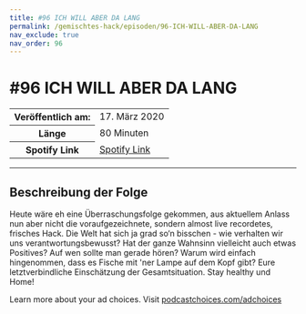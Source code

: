 ```yaml
---
title: #96 ICH WILL ABER DA LANG
permalink: /gemischtes-hack/episoden/96-ICH-WILL-ABER-DA-LANG
nav_exclude: true
nav_order: 96
---
```


# #96 ICH WILL ABER DA LANG
<table class="resp-table dcf-table dcf-table-responsive dcf-table-bordered dcf-table-striped dcf-w-100%">
                    <tbody>
                        <tr>
                            <th scope="row">Veröffentlich am:</th>
                            <td data-label="Veröffentlich am:">17. März 2020</td>
                        </tr>
                        <tr>
                            <th scope="row">Länge </th>
                            <td data-label="Länge ">80 Minuten</td>
                        </tr><tr>
                                <th scope="row">Spotify Link</th>
                                <td data-label="Spotify Link"><a href="https://open.spotify.com/episode/1iXOB0IjTR0uXXNm71Gzxt">Spotify Link</a></td>
                            </tr></tbody>
                </table>

***

## Beschreibung der Folge

<div>
<p>Heute wäre eh eine Überraschungsfolge gekommen, aus aktuellem Anlass nun aber nicht die voraufgezeichnete, sondern almost live recordetes, frisches Hack. Die Welt hat sich ja grad so‘n bisschen - wie verhalten wir uns verantwortungsbewusst? Hat der ganze Wahnsinn vielleicht auch etwas Positives? Auf wen sollte man gerade hören? Warum wird einfach hingenommen, dass es Fische mit 'ner Lampe auf dem Kopf gibt? Eure letztverbindliche Einschätzung der Gesamtsituation. Stay healthy und Home!</p><p> </p><p>Learn more about your ad choices. Visit <a href="https://podcastchoices.com/adchoices">podcastchoices.com/adchoices</a></p>  
</div>

